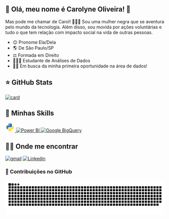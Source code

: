 ## 🤎 Olá, meu nome é Carolyne Oliveira! 👋

Mas pode me chamar de Carol! 👩🏽‍💼 Sou uma mulher negra que se aventura pelo mundo da tecnologia. 
Além disso, sou movida por ações voluntárias e tudo o que tem relação com impacto social na vida de outras pessoas.

- :wink: Pronome Ela/Dela
- 🌎 De São Paulo/SP
- ⚖️ Formada em Direito
- 👩🏽‍💻 Estudante de Análises de Dados
- 👩‍💼 Em busca da minha primeira oportunidade na área de dados!


## ⭐ GitHub Stats

[![card](https://github-readme-stats.vercel.app/api?username=CarolyneS14&theme=default&show_icons=true)](https://github.com/anuraghazra/github-readme-stats)


## 🚀 Minhas Skills


<a href="https://raw.githubusercontent.com/devicons/devicon/master/icons/python/python-original.svg">
  <img src="https://raw.githubusercontent.com/devicons/devicon/master/icons/python/python-original.svg" alt="Python" width="30" height="30">
</a>

<a href="https://github.com/microsoft/PowerBI-Icons/blob/main/SVG/Power-BI.svg">
  <img src="https://github.com/microsoft/PowerBI-Icons/blob/main/SVG/Power-BI.svg" alt="Power BI" width="30" height="30">
</a>

<a href="https://camo.githubusercontent.com/747a3833bb8e0b0af398573a26e832d5a94157efbbbcef940800bed9279aa668/68747470733a2f2f63646e2e69636f6e2d69636f6e732e636f6d2f69636f6e73322f323639392f504e472f3531322f676f6f676c655f62696771756572795f6c6f676f5f69636f6e5f3136383135302e706e67">
  <img src="https://camo.githubusercontent.com/747a3833bb8e0b0af398573a26e832d5a94157efbbbcef940800bed9279aa668/68747470733a2f2f63646e2e69636f6e2d69636f6e732e636f6d2f69636f6e73322f323639392f504e472f3531322f676f6f676c655f62696771756572795f6c6f676f5f69636f6e5f3136383135302e706e67" alt="Google BigQuery" width="30" height="30">
</a>


## 🕵️‍♀️ Onde me encontrar 

[![gmail](https://img.shields.io/badge/Gmail-D14836?style=for-the-badge&logo=gmail&logoColor=white)](dados.carolyne@gmail.com)
[![Linkedin](https://img.shields.io/badge/LinkedIn-0077B5?style=for-the-badge&logo=linkedin&logoColor=white)](https://www.linkedin.com/in/carolyne-oliveira-5ba98a29b/)


### 🐍 Contribuições no GitHub 

[![Snake animation](https://github.com/Platane/snk/raw/output/github-contribution-grid-snake.svg)](https://github.com/Platane/snk)


